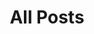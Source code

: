 ---
layout: post-index
title: All Posts
excerpt: "A List of Posts"
comments: false
image:
  feature: the-matrix-slim.jpg
---